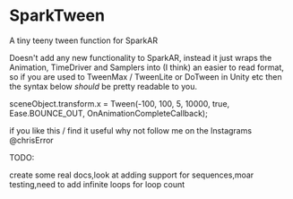 # SparkTween
A tiny teeny tween function for SparkAR

Doesn't add any new functionality to SparkAR, instead it just wraps the Animation, TimeDriver and Samplers into (I think) an easier to read format, so if you are used to TweenMax / TweenLite or DoTween in Unity etc then the syntax below _should_ be pretty readable to you.


sceneObject.transform.x = Tween(-100, 100, 5, 10000, true, Ease.BOUNCE_OUT, OnAnimationCompleteCallback);


if you like this / find it useful why not follow me on the Instagrams @chrisError


TODO:

create some real docs,look at adding support for sequences,moar testing,need to add infinite loops for loop count



